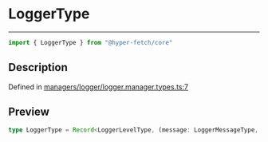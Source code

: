 

# LoggerType

<div class="api-docs__separator" data-reactroot="">

---

</div><div class="api-docs__import" data-reactroot="">

```ts
import { LoggerType } from "@hyper-fetch/core"
```

</div><div class="api-docs__section">

## Description

</div><div class="api-docs__description"><span class="api-docs__do-not-parse">



</span></div><p class="api-docs__definition">

Defined in [managers/logger/logger.manager.types.ts:7](https://github.com/BetterTyped/hyper-fetch/blob/c746dc1f/packages/core/src/managers/logger/logger.manager.types.ts#L7)

</p><div class="api-docs__section">

## Preview

</div><div class="api-docs__preview type single">

```ts
type LoggerType = Record<LoggerLevelType, (message: LoggerMessageType, ...additionalData: LoggerMessageType[]) => void>;
```

</div>